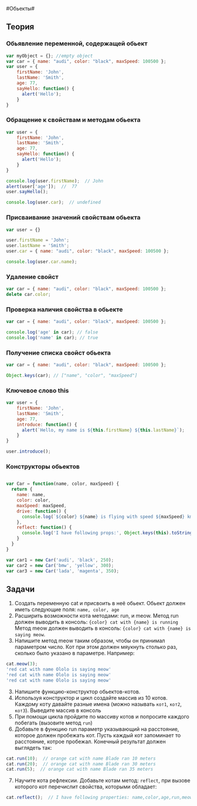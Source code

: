 #Обьекты#

## Теория

### Обьявление переменной, содержащей обьект ###
```javascript
var myObject = {}; //empty object
var car = { name: "audi", color: "black", maxSpeed: 100500 };
var user = {
    firstName: 'John',
    lastName: 'Smith',
    age: 77,
    sayHello: function() {
      alert('Hello');  
    }
}
```

### Обращение к свойствам и методам обьекта ###
```javascript
var user = {
    firstName: 'John',
    lastName: 'Smith',
    age: 77,
    sayHello: function() {
      alert('Hello');  
    }
}

console.log(user.firstName);  // John
alert(user['age']);  //  77
user.sayHello();

console.log(user.car);  // undefined
```

### Присваивание значений свойствам обьекта ###

```javascript
var user = {}

user.firstName = 'John';
user.lastName = 'Smith';
user.car = { name: "audi", color: "black", maxSpeed: 100500 };

console.log(user.car.name);
```

### Удаление свойст ###
```javascript
var car = { name: "audi", color: "black", maxSpeed: 100500 };
delete car.color;
```

### Проверка наличия свойства в обьекте ###
```javascript
var car = { name: "audi", color: "black", maxSpeed: 100500 };

console.log('age' in car); // false
console.log('name' in car); // true
```

### Получение списка свойст обьекта ###
```javascript
var car = { name: "audi", color: "black", maxSpeed: 100500 };

Object.keys(car); // ["name", "color", "maxSpeed"]
```

### Ключевое слово this  ###
```javascript
var user = {
    firstName: 'John',
    lastName: 'Smith',
    age: 77,
    introduce: function() {
      alert(`Hello, my name is ${this.firstName} ${this.lastName}`);  
    }
}

user.introduce();
```

### Конструкторы обьектов ###
```javascript

var Car = function(name, color, maxSpeed) {
  return { 
    name: name,
    color: color,
    maxSpeed: maxSpeed,
    drive: function() {
      console.log(`${color} ${name} is flying with speed ${maxSpeed} km\\h`)  
    },
    reflect: function() {
      console.log('I have following props:', Object.keys(this).toString());  
    }
  }
}

var car1 = new Car('audi', 'black', 250);
var car2 = new Car('bmw', 'yellow', 300);
var car3 = new Car('lada', 'magenta', 350);

```

## Задачи

1. Создать переменную cat и присвоить в неё обьект. Обьект должен иметь следующие поля: `name, color, age`
1. Расширить возможности кота методами: run, и meow. Метод run должен выводить в консоль: `{color} cat with {name} is running`
Метод meow должен выводить в консоль: `{color} cat with {name} is saying meow`.
2. Напишите метод meow таким образом, чтобы он принимал параметром число. Кот при этом должен мяукнуть столько раз, сколько было
указано в параметре. 
Например:
```javascript
cat.meow(3);
'red cat with name Ololo is saying meow'
'red cat with name Ololo is saying meow'
'red cat with name Ololo is saying meow'
```
3. Напишите функцию-конструктор обьектов-котов.
4. Используя конструктор и цикл создайте массив из 10 котов. Каждому коту давайте разные имена (можно называть `кот1`, `кот2`,
`кот3`). Выведите массив в консоль
5. При помощи цикла пройдите по массиву котов и попросите каждого побегать (вызовите метод `run`)
6. Добавьте в функцию run параметр указывающий на расстояние, которое должен пробежать кот. 
Пусть каждый кот запоминает то расстояние, котрое пробежал. Конечный результат должен выглядеть так:
```javascript
cat.run(10);  // orange cat with name Blade ran 10 meters
cat.run(20);  // orange cat with name Blade ran 30 meters
cat.run(5);  // orange cat with name Blade ran 35 meters
```
7. Научите кота рефлексии. Добавьте котам метод: `reflect`, при вызове которого кот перечислит свойства, которыми обладает:
```javascript
cat.reflect();  // I have following properties: name,color,age,run,meow,run,reflect
```


